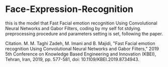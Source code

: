 # Face-Expression-Recognition

this is the model that Fast Facial emotion recognition Using Convolutional Neural Networks and Gabor Filters, coding by my self fot stdying.
preprocessing procedure and parameters setting is set, following the paper.

Citation.
M. M. Taghi Zadeh, M. Imani and B. Majidi, "Fast Facial emotion recognition Using Convolutional Neural Networks and Gabor Filters," 2019 5th Conference on Knowledge Based Engineering and Innovation (KBEI), Tehran, Iran, 2019, pp. 577-581, doi: 10.1109/KBEI.2019.8734943.
